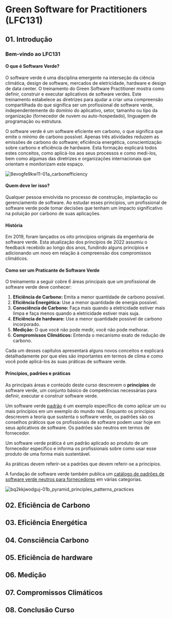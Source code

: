 # Green Software for Practitioners (LFC131)

## 01. Introdução
### Bem-vindo ao LFC131
#### O que é Software Verde?
O software verde é uma disciplina emergente na interseção da ciência climática, design de software, mercados de eletricidade, hardware e design de data center. O treinamento do Green Software Practitioner mostra como definir, construir e executar aplicativos de software verdes. Este treinamento estabelece as diretrizes para ajudar a criar uma compreensão compartilhada do que significa ser um profissional de software verde, independentemente do domínio do aplicativo, setor, tamanho ou tipo da organização (fornecedor de nuvem ou auto-hospedado), linguagem de programação ou estrutura.

O software verde é um software eficiente em carbono, o que significa que emite o mínimo de carbono possível. Apenas três atividades reduzem as emissões de carbono do software; eficiência energética, conscientização sobre carbono e eficiência de hardware. Esta formação explicará todos estes conceitos, como aplicá-los aos seus processos e como medi-los, bem como algumas das diretrizes e organizações internacionais que orientam e monitorizam este espaço.

![8evogfe9kw11-01a_carbonefficiency](https://github.com/user-attachments/assets/db061199-6188-4e34-9297-37a84e27725a)

#### Quem deve ler isso?
Qualquer pessoa envolvida no processo de construção, implantação ou gerenciamento de software. Ao estudar esses princípios, um profissional de software verde pode tomar decisões que tenham um impacto significativo na poluição por carbono de suas aplicações.

#### História
Em 2019, foram lançados os oito princípios originais da engenharia de software verde. Esta atualização dos princípios de 2022 assumiu o feedback recebido ao longo dos anos, fundindo alguns princípios e adicionando um novo em relação à compreensão dos compromissos climáticos.

#### Como ser um Praticante de Software Verde
O treinamento a seguir cobre 6 áreas principais que um profissional de software verde deve conhecer:

1. **Eficiência de Carbono:** Emita a menor quantidade de carbono possível.
2. **Eficiência Energética:** Use a menor quantidade de energia possível.
3. **Consciência de Carbono:** Faça mais quando a eletricidade estiver mais limpa e faça menos quando a eletricidade estiver mais suja.
4. **Eficiência de hardware:** Use a menor quantidade possível de carbono incorporado.
5. **Medição:** O que você não pode medir, você não pode melhorar.
6. **Compromissos Climáticos:** Entenda o mecanismo exato de redução de carbono.

Cada um desses capítulos apresentará alguns novos conceitos e explicará detalhadamente por que eles são importantes em termos de clima e como você pode aplicá-los às suas práticas de software verde.

#### Princípios, padrões e práticas
As principais áreas e conteúdo deste curso descrevem o **princípios** de software verde, um conjunto básico de competências necessárias para definir, executar e construir software verde.

Um software verde [padrão](https://patterns.greensoftware.foundation/) é um exemplo específico de como aplicar um ou mais princípios em um exemplo do mundo real. Enquanto os princípios descrevem a teoria que sustenta o software verde, os padrões são os conselhos práticos que os profissionais de software podem usar hoje em seus aplicativos de software. Os padrões são neutros em termos de fornecedor.

Um software verde prática é um padrão aplicado ao produto de um fornecedor específico e informa os profissionais sobre como usar esse produto de uma forma mais sustentável.

As práticas devem referir-se a padrões que devem referir-se a princípios.

A fundação de software verde também publica um [catálogo de padrões de software verde neutros para fornecedores](https://patterns.greensoftware.foundation/) em várias categorias.

![bq2kkjwodguj-01b_pyramid_principles_patterns_practices](https://github.com/user-attachments/assets/9cec64c9-0b05-4c61-abb2-7a8e8f544bd2)


## 02. Eficiência de Carbono
## 03. Eficiência Energética
## 04. Consciência Carbono
## 05. Eficiência de hardware
## 06. Medição
## 07. Compromissos Climáticos
## 08. Conclusão Curso

